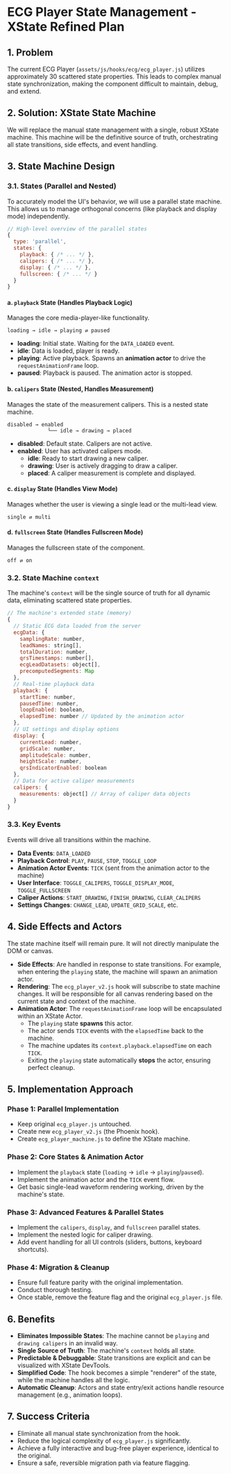 # ECG Player State Management - XState Refined Plan

## 1. Problem

The current ECG Player (`assets/js/hooks/ecg/ecg_player.js`) utilizes approximately 30 scattered state properties. This leads to complex manual state synchronization, making the component difficult to maintain, debug, and extend.

## 2. Solution: XState State Machine

We will replace the manual state management with a single, robust XState machine. This machine will be the definitive source of truth, orchestrating all state transitions, side effects, and event handling.

## 3. State Machine Design

### 3.1. States (Parallel and Nested)

To accurately model the UI's behavior, we will use a parallel state machine. This allows us to manage orthogonal concerns (like playback and display mode) independently.

```javascript
// High-level overview of the parallel states
{
  type: 'parallel',
  states: {
    playback: { /* ... */ },
    calipers: { /* ... */ },
    display: { /* ... */ },
    fullscreen: { /* ... */ }
  }
}
```

#### a. `playback` State (Handles Playback Logic)

Manages the core media-player-like functionality.

```
loading → idle → playing ⇄ paused
```

- **loading**: Initial state. Waiting for the `DATA_LOADED` event.
- **idle**: Data is loaded, player is ready.
- **playing**: Active playback. Spawns an **animation actor** to drive the `requestAnimationFrame` loop.
- **paused**: Playback is paused. The animation actor is stopped.

#### b. `calipers` State (Nested, Handles Measurement)

Manages the state of the measurement calipers. This is a nested state machine.

```
disabled → enabled
             └── idle → drawing → placed
```

- **disabled**: Default state. Calipers are not active.
- **enabled**: User has activated calipers mode.
  - **idle**: Ready to start drawing a new caliper.
  - **drawing**: User is actively dragging to draw a caliper.
  - **placed**: A caliper measurement is complete and displayed.

#### c. `display` State (Handles View Mode)

Manages whether the user is viewing a single lead or the multi-lead view.

```
single ⇄ multi
```

#### d. `fullscreen` State (Handles Fullscreen Mode)

Manages the fullscreen state of the component.

```
off ⇄ on
```

### 3.2. State Machine `context`

The machine's `context` will be the single source of truth for all dynamic data, eliminating scattered state properties.

```javascript
// The machine's extended state (memory)
{
  // Static ECG data loaded from the server
  ecgData: {
    samplingRate: number,
    leadNames: string[],
    totalDuration: number,
    qrsTimestamps: number[],
    ecgLeadDatasets: object[],
    precomputedSegments: Map
  },
  // Real-time playback data
  playback: {
    startTime: number,
    pausedTime: number,
    loopEnabled: boolean,
    elapsedTime: number // Updated by the animation actor
  },
  // UI settings and display options
  display: {
    currentLead: number,
    gridScale: number,
    amplitudeScale: number,
    heightScale: number,
    qrsIndicatorEnabled: boolean
  },
  // Data for active caliper measurements
  calipers: {
    measurements: object[] // Array of caliper data objects
  }
}
```

### 3.3. Key Events

Events will drive all transitions within the machine.

- **Data Events**: `DATA_LOADED`
- **Playback Control**: `PLAY`, `PAUSE`, `STOP`, `TOGGLE_LOOP`
- **Animation Actor Events**: `TICK` (sent from the animation actor to the machine)
- **User Interface**: `TOGGLE_CALIPERS`, `TOGGLE_DISPLAY_MODE`, `TOGGLE_FULLSCREEN`
- **Caliper Actions**: `START_DRAWING`, `FINISH_DRAWING`, `CLEAR_CALIPERS`
- **Settings Changes**: `CHANGE_LEAD`, `UPDATE_GRID_SCALE`, etc.

## 4. Side Effects and Actors

The state machine itself will remain pure. It will not directly manipulate the DOM or canvas.

- **Side Effects**: Are handled in response to state transitions. For example, when entering the `playing` state, the machine will spawn an animation actor.
- **Rendering**: The `ecg_player_v2.js` hook will subscribe to state machine changes. It will be responsible for all canvas rendering based on the current state and context of the machine.
- **Animation Actor**: The `requestAnimationFrame` loop will be encapsulated within an XState Actor.
  - The `playing` state **spawns** this actor.
  - The actor sends `TICK` events with the `elapsedTime` back to the machine.
  - The machine updates its `context.playback.elapsedTime` on each `TICK`.
  - Exiting the `playing` state automatically **stops** the actor, ensuring perfect cleanup.

## 5. Implementation Approach

### Phase 1: Parallel Implementation

- Keep original `ecg_player.js` untouched.
- Create new `ecg_player_v2.js` (the Phoenix hook).
- Create `ecg_player_machine.js` to define the XState machine.

### Phase 2: Core States & Animation Actor

- Implement the `playback` state (`loading` → `idle` → `playing`/`paused`).
- Implement the animation actor and the `TICK` event flow.
- Get basic single-lead waveform rendering working, driven by the machine's state.

### Phase 3: Advanced Features & Parallel States

- Implement the `calipers`, `display`, and `fullscreen` parallel states.
- Implement the nested logic for caliper drawing.
- Add event handling for all UI controls (sliders, buttons, keyboard shortcuts).

### Phase 4: Migration & Cleanup

- Ensure full feature parity with the original implementation.
- Conduct thorough testing.
- Once stable, remove the feature flag and the original `ecg_player.js` file.

## 6. Benefits

- **Eliminates Impossible States**: The machine cannot be `playing` and `drawing calipers` in an invalid way.
- **Single Source of Truth**: The machine's `context` holds all state.
- **Predictable & Debuggable**: State transitions are explicit and can be visualized with XState DevTools.
- **Simplified Code**: The hook becomes a simple "renderer" of the state, while the machine handles all the logic.
- **Automatic Cleanup**: Actors and state entry/exit actions handle resource management (e.g., animation loops).

## 7. Success Criteria

- Eliminate all manual state synchronization from the hook.
- Reduce the logical complexity of `ecg_player.js` significantly.
- Achieve a fully interactive and bug-free player experience, identical to the original.
- Ensure a safe, reversible migration path via feature flagging.
